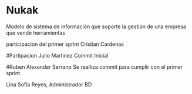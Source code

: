 # Nukak
Modelo de sistema de información que soporte la gestión de una empresa que vende herramientas

participacion del primer sprint Cristian Cardenas

#Partipacion Julio Martinez Commit Inicial

#Ruben Alexander Serrano
Se realliza commit para cumplir con el primer sprint.

Lina Sofia Reyes, Administrador BD
